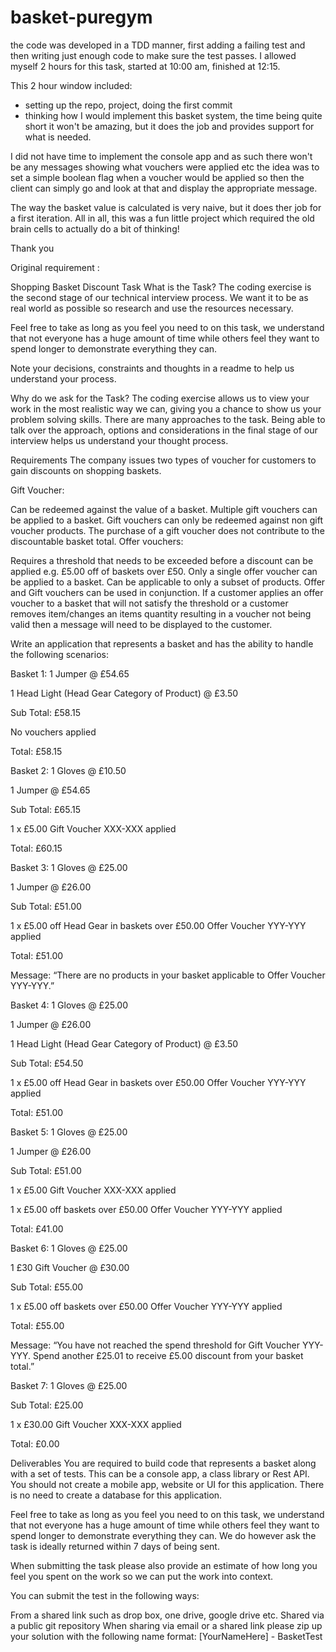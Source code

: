 # basket-puregym

the code was developed in a TDD manner, first adding a failing test and then writing just enough code to make sure the test passes.
I allowed myself 2 hours for this task, started at 10:00 am, finished at 12:15. 

This 2 hour window included:

- setting up the repo, project, doing the first commit
- thinking how I would implement this basket system, the time being quite short it won't be amazing, but it does the job
and provides support for what is needed.

I did not have time to implement the console app and as such there won't be any messages showing what vouchers were applied etc
the idea was to set a simple boolean flag when a voucher would be applied so then the client can simply go and look at that
and display the appropriate message.

The way the basket value is calculated is very naive, but it does ther job for a first iteration.
All in all, this was a fun little project which required the old brain cells to actually do a bit of thinking!

Thank you

Original requirement :

Shopping Basket Discount Task
What is the Task?
The coding exercise is the second stage of our technical interview process. We want it to be as real world as possible so research and use the resources necessary.

Feel free to take as long as you feel you need to on this task, we understand that not everyone has a huge amount of time while others feel they want to spend longer to demonstrate everything they can.

Note your decisions, constraints and thoughts in a readme to help us understand your process.

Why do we ask for the Task?
The coding exercise allows us to view your work in the most realistic way we can, giving you a chance to show us your problem solving skills. There are many approaches to the task. Being able to talk over the approach, options and considerations in the final stage of our interview helps us understand your thought process.

Requirements
The company issues two types of voucher for customers to gain discounts on shopping baskets.

Gift Voucher:

Can be redeemed against the value of a basket.
Multiple gift vouchers can be applied to a basket.
Gift vouchers can only be redeemed against non gift voucher products.
The purchase of a gift voucher does not contribute to the discountable basket total.
Offer vouchers:

Requires a threshold that needs to be exceeded before a discount can be applied e.g. £5.00 off of baskets over £50.
Only a single offer voucher can be applied to a basket.
Can be applicable to only a subset of products.
Offer and Gift vouchers can be used in conjunction. If a customer applies an offer voucher to a basket that will not satisfy the threshold or a customer removes item/changes an items quantity resulting in a voucher not being valid then a message will need to be displayed to the customer.

Write an application that represents a basket and has the ability to handle the following scenarios:

Basket 1:
1 Jumper @ £54.65

1 Head Light (Head Gear Category of Product) @ £3.50

Sub Total: £58.15

No vouchers applied

Total: £58.15

Basket 2:
1 Gloves @ £10.50

1 Jumper @ £54.65

Sub Total: £65.15

1 x £5.00 Gift Voucher XXX-XXX applied

Total: £60.15

Basket 3:
1 Gloves @ £25.00

1 Jumper @ £26.00

Sub Total: £51.00

1 x £5.00 off Head Gear in baskets over £50.00 Offer Voucher YYY-YYY applied

Total: £51.00

Message: “There are no products in your basket applicable to Offer Voucher YYY-YYY.”

Basket 4:
1 Gloves @ £25.00

1 Jumper @ £26.00

1 Head Light (Head Gear Category of Product) @ £3.50

Sub Total: £54.50

1 x £5.00 off Head Gear in baskets over £50.00 Offer Voucher YYY-YYY applied

Total: £51.00

Basket 5:
1 Gloves @ £25.00

1 Jumper @ £26.00

Sub Total: £51.00

1 x £5.00 Gift Voucher XXX-XXX applied

1 x £5.00 off baskets over £50.00 Offer Voucher YYY-YYY applied

Total: £41.00

Basket 6:
1 Gloves @ £25.00

1 £30 Gift Voucher @ £30.00

Sub Total: £55.00

1 x £5.00 off baskets over £50.00 Offer Voucher YYY-YYY applied

Total: £55.00

Message: “You have not reached the spend threshold for Gift Voucher YYY-YYY. Spend another £25.01 to receive £5.00 discount from your basket total.”

Basket 7:
1 Gloves @ £25.00

Sub Total: £25.00

1 x £30.00 Gift Voucher XXX-XXX applied

Total: £0.00

Deliverables
You are required to build code that represents a basket along with a set of tests. This can be a console app, a class library or Rest API. You should not create a mobile app, website or UI for this application. There is no need to create a database for this application.

Feel free to take as long as you feel you need to on this task, we understand that not everyone has a huge amount of time while others feel they want to spend longer to demonstrate everything they can. We do however ask the task is ideally returned within 7 days of being sent.

When submitting the task please also provide an estimate of how long you feel you spent on the work so we can put the work into context.

You can submit the test in the following ways:

From a shared link such as drop box, one drive, google drive etc.
Shared via a public git repository
When sharing via email or a shared link please zip up your solution with the following name format: [YourNameHere] - BasketTest